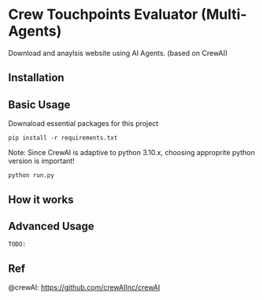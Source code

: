 # Crew Touchpoints Evaluator (Multi-Agents)

Download and anaylsis website using AI Agents. (based on CrewAI)

## Installation


## Basic Usage

Downaload essential packages for this project

    pip install -r requirements.txt

Note: Since CrewAI is adaptive to python 3.10.x, choosing approprite python version is important!

    python run.py
    
## How it works


## Advanced Usage

	TODO:

 ## Ref
 @crewAI: https://github.com/crewAIInc/crewAI

